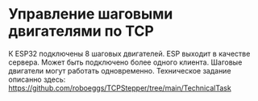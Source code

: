 # Управление шаговыми двигателями по TCP
К ESP32 подключены 8 шаговых двигателей. ESP выходит в качестве сервера. Может быть подключено более одного клиента. Шаговые двигатели могут работать одновременно.
Техническое задание описанно здесь: 
https://github.com/roboeggs/TCPStepper/tree/main/TechnicalTask